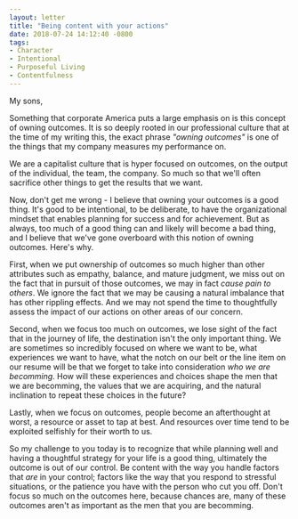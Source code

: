 ```yaml
---
layout: letter
title: "Being content with your actions"
date: 2018-07-24 14:12:40 -0800
tags:
- Character
- Intentional
- Purposeful Living
- Contentfulness
---
```

My sons,

Something that corporate America puts a large emphasis on is this concept of owning outcomes. It is so deeply rooted in our professional culture that at the time of my writing this, the exact phrase *"owning outcomes"* is one of the things that my company measures my performance on.

We are a capitalist culture that is hyper focused on outcomes, on the output of the individual, the team, the company. So much so that we'll often sacrifice other things to get the results that we want.

Now, don't get me wrong - I believe that owning your outcomes is a good thing. It's good to be intentional, to be deliberate, to have the organizational mindset that enables planning for success and for achievement. But as always, too much of a good thing can and likely will become a bad thing, and I believe that we've gone overboard with this notion of owning outcomes. Here's why.

First, when we put ownership of outcomes so much higher than other attributes such as empathy, balance, and mature judgment, we miss out on the fact that in pursuit of those outcomes, we may in fact *cause pain to others*. We ignore the fact that we may be causing a natural imbalance that has other rippling effects. And we may not spend the time to thoughtfully assess the impact of our actions on other areas of our concern.

Second, when we focus too much on outcomes, we lose sight of the fact that in the journey of life, the destination isn't the only important thing. We are sometimes so incredibly focused on where we want to be, what experiences we want to have, what the notch on our belt or the line item on our resume will be that we forget to take into consideration *who we are becomming*. How will these experiences and choices shape the men that we are becomming, the values that we are acquiring, and the natural inclination to repeat these choices in the future?

Lastly, when we focus on outcomes, people become an afterthought at worst, a resource or asset to tap at best. And resources over time tend to be exploited selfishly for their worth to us.

So my challenge to you today is to recognize that while planning well and having a thoughtful strategy for your life is a good thing, ultimately the outcome is out of our control. Be content with the way you handle factors that *are* in your control; factors like the way that you respond to stressful situations, or the patience you have with the person who cut you off. Don't focus so much on the outcomes here, because chances are, many of these outcomes aren't as important as the men that you are becomming.